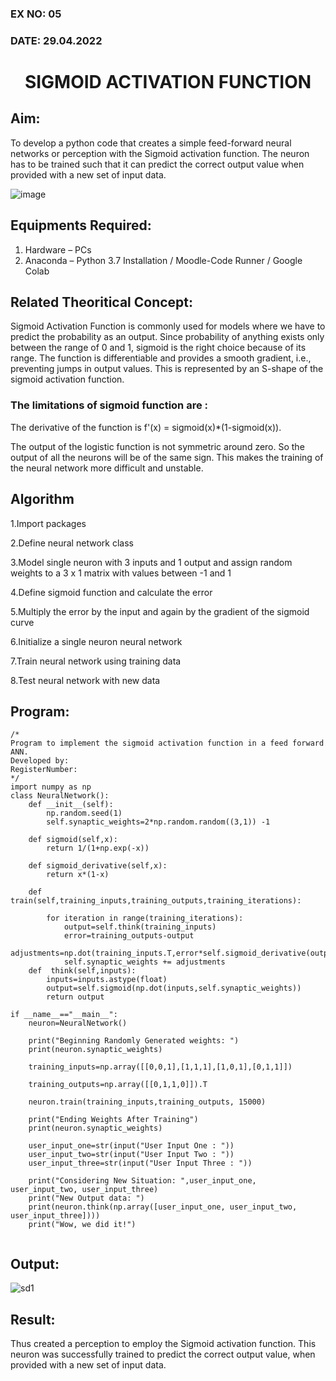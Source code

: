 ### EX NO: 05
### DATE: 29.04.2022
# <p align="center"> SIGMOID ACTIVATION FUNCTION</p>
## Aim:
  To develop a python code that creates a simple feed-forward neural networks or perception with the Sigmoid activation function. The neuron has to be trained such that it can predict the correct output value when provided with a new set of input data.
  
 ![image](https://user-images.githubusercontent.com/93023609/162692440-f59e7ad2-0414-4ddb-8640-fede7a0655f2.png)

## Equipments Required:
1. Hardware – PCs
2. Anaconda – Python 3.7 Installation / Moodle-Code Runner / Google Colab

## Related Theoritical Concept:

Sigmoid Activation Function is commonly used for models where we have to predict the probability as an output. Since probability of anything exists only between the range of 0 and 1, sigmoid is the right choice because of its range.
The function is differentiable and provides a smooth gradient, i.e., preventing jumps in output values. This is represented by an S-shape of the sigmoid activation function.
### The limitations of sigmoid function are :
The derivative of the function is f'(x) = sigmoid(x)*(1-sigmoid(x)).

The output of the logistic function is not symmetric around zero. So the output of all the neurons will be of the same sign. This makes the training of the neural network more difficult and unstable.

## Algorithm

1.Import packages

2.Define neural network class

3.Model single neuron with 3 inputs and 1 output and assign random weights to a 3 x 1 matrix with values between -1 and 1

4.Define sigmoid function and calculate the error

5.Multiply the error by the input and again by the gradient of the sigmoid curve

6.Initialize a single neuron neural network

7.Train neural network using training data

8.Test neural network with new data

## Program:
```
/*
Program to implement the sigmoid activation function in a feed forward ANN.
Developed by:
RegisterNumber:  
*/
import numpy as np
class NeuralNetwork():
    def __init__(self):
        np.random.seed(1)
        self.synaptic_weights=2*np.random.random((3,1)) -1
        
    def sigmoid(self,x):
        return 1/(1+np.exp(-x))
    
    def sigmoid_derivative(self,x):
        return x*(1-x)
    
    def train(self,training_inputs,training_outputs,training_iterations):
        
        for iteration in range(training_iterations):
            output=self.think(training_inputs)
            error=training_outputs-output
            adjustments=np.dot(training_inputs.T,error*self.sigmoid_derivative(output))
            self.synaptic_weights += adjustments
    def  think(self,inputs):
        inputs=inputs.astype(float)
        output=self.sigmoid(np.dot(inputs,self.synaptic_weights))
        return output

if __name__=="__main__":
    neuron=NeuralNetwork()
    
    print("Beginning Randomly Generated weights: ")
    print(neuron.synaptic_weights)
    
    training_inputs=np.array([[0,0,1],[1,1,1],[1,0,1],[0,1,1]])
    
    training_outputs=np.array([[0,1,1,0]]).T
    
    neuron.train(training_inputs,training_outputs, 15000)
    
    print("Ending Weights After Training")
    print(neuron.synaptic_weights)
    
    user_input_one=str(input("User Input One : "))
    user_input_two=str(input("User Input Two : "))
    user_input_three=str(input("User Input Three : "))
    
    print("Considering New Situation: ",user_input_one, user_input_two, user_input_three)
    print("New Output data: ")
    print(neuron.think(np.array([user_input_one, user_input_two, user_input_three])))
    print("Wow, we did it!")
           
```

## Output:
![sd1](https://user-images.githubusercontent.com/75235704/170962037-a67ac5fd-fd3e-497c-af5d-b316e8ba744a.png)

## Result:
  Thus created a perception to employ the Sigmoid activation function. This neuron was successfully trained to predict the correct output value, when provided with a new set of input data.
